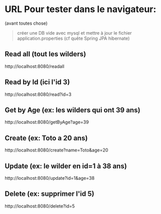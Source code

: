 # URL Pour tester dans le navigateur:
(avant toutes chose)
> créer une DB vide avec mysql
> et mettre à jour le fichier application.properties (cf quête Spring JPA hibernate)


## Read all (tout les wilders)
http://localhost:8080/readall

## Read by Id (ici l'id 3)
http://localhost:8080/read?id=3

## Get by Age (ex: les wilders qui ont 39 ans)
http://localhost:8080/getByAge?age=39

## Create (ex: Toto a 20 ans)
http://localhost:8080/create?name=Toto&age=20

## Update (ex: le wilder en id=1 à 38 ans)
http://localhost:8080/update?id=1&age=38

## Delete (ex: supprimer l'id 5)
http://localhost:8080/delete?id=5
